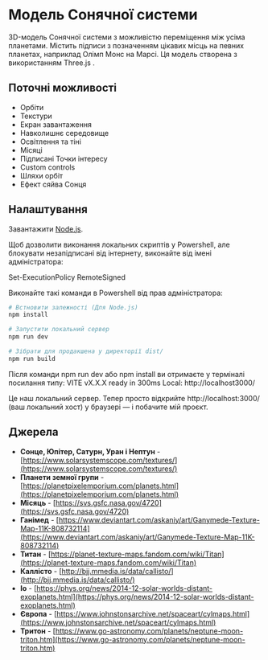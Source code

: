 # Модель Сонячної системи

3D-модель Сонячної системи з можливістю переміщення між усіма планетами. Містить підписи з позначенням цікавих місць на певних планетах, наприклад Олімп Монс на Марсі. Ця модель створена з використанням Three.js .

## Поточні можливості

- Орбіти
- Текстури
- Екран завантаження
- Навколишнє середовище
- Освітлення та тіні
- Місяці
- Підписані Точки інтересу
- Custom controls
- Шляхи орбіт
- Ефект сяйва Сонця

## Налаштування

Завантажити [Node.js](https://nodejs.org/en/download/).

Щоб дозволити виконання локальних скриптів у Powershell, але блокувати незапідписані від інтернету, виконайте від імені адміністратора:

Set-ExecutionPolicy RemoteSigned

Виконайте такі команди в Powershell від прав адміністратора:

```bash
# Встновити залежності (Для Node.js)
npm install

# Запустити локальний сервер
npm run dev

# Зібрати для продакшена у директорії dist/
npm run build
```
Після команди npm run dev або npm install ви отримаєте у терміналі посилання типу:
VITE vX.X.X ready in 300ms
Local: http://localhost3000/

Це наш локальний сервер. Тепер просто відкрийте http://localhost:3000/ (ваш локальний хост) у браузері — і побачите мій проєкт.

## Джерела

- **Сонце, Юпітер, Сатурн, Уран і Нептун** - [https://www.solarsystemscope.com/textures/](https://www.solarsystemscope.com/textures/)
- **Планети земної групи** - [https://planetpixelemporium.com/planets.html](https://planetpixelemporium.com/planets.html)
- **Місяць** - [https://svs.gsfc.nasa.gov/4720](https://svs.gsfc.nasa.gov/4720)
- **Ганімед** - [https://www.deviantart.com/askaniy/art/Ganymede-Texture-Map-11K-808732114](https://www.deviantart.com/askaniy/art/Ganymede-Texture-Map-11K-808732114)
- **Титан** - [https://planet-texture-maps.fandom.com/wiki/Titan](https://planet-texture-maps.fandom.com/wiki/Titan)
- **Каллісто** - [http://bjj.mmedia.is/data/callisto/](http://bjj.mmedia.is/data/callisto/)
- **Іо** - [https://phys.org/news/2014-12-solar-worlds-distant-exoplanets.html](https://phys.org/news/2014-12-solar-worlds-distant-exoplanets.html)
- **Європа** - [https://www.johnstonsarchive.net/spaceart/cylmaps.html](https://www.johnstonsarchive.net/spaceart/cylmaps.html)
- **Тритон** - [https://www.go-astronomy.com/planets/neptune-moon-triton.htm](https://www.go-astronomy.com/planets/neptune-moon-triton.htm)
